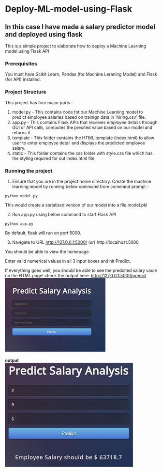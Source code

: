 # Deploy-ML-model-using-Flask
## In this case I have made a salary predictor model and deployed using flask
This is a simple project to elaborate how to deploy a Machine Learning model using Flask API

### Prerequisites
You must have Scikit Learn, Pandas (for Machine Leraning Model) and Flask (for API) installed.


### Project Structure
This project has four major parts :
1. model.py - This contains code fot our Machine Learning model to predict employee salaries based on trainign data in 'hiring.csv' file.
2. app.py - This contains Flask APIs that receives employee details through GUI or API calls, computes the precited value based on our model and returns it.
3. template - This folder contains the HTML template (index.html) to allow user to enter employee detail and displays the predicted employee salary.
4. static - This folder contains the css folder with style.css file which has the styling required for out index.html file.

### Running the project
1. Ensure that you are in the project home directory. Create the machine learning model by running below command from command prompt -
```
python model.py
```
This would create a serialized version of our model into a file model.pkl

2. Run app.py using below command to start Flask API
```
python app.py
```
By default, flask will run on port 5000.

3. Navigate to URL http://127.0.0.1:5000/ (or) http://localhost:5000

You should be able to view the homepage.

Enter valid numerical values in all 3 input boxes and hit Predict.

If everything goes well, you should  be able to see the predcited salary vaule on the HTML page!
check the output here: http://127.0.0.1:5000/predict
<br>
![output](https://github.com/akrish4/Deploy-ML-model-using-flask/blob/main/1.png)
<br>
<br>
**output**
<br>
![output](https://github.com/akrish4/Deploy-ML-model-using-flask/blob/main/2.png)
